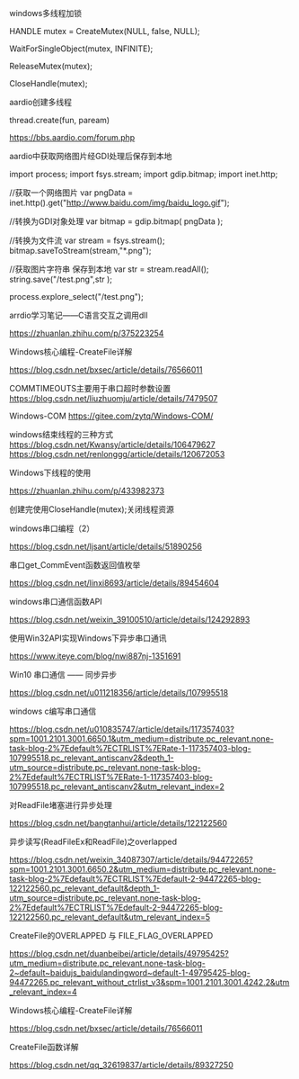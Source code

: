 windows多线程加锁


HANDLE mutex = CreateMutex(NULL, false, NULL);

WaitForSingleObject(mutex, INFINITE);

ReleaseMutex(mutex);

CloseHandle(mutex);


aardio创建多线程

thread.create(fun, paream)

https://bbs.aardio.com/forum.php


aardio中获取网络图片经GDI处理后保存到本地

import process; 
import fsys.stream;
import gdip.bitmap;
import inet.http;

//获取一个网络图片
var pngData = inet.http().get("http://www.baidu.com/img/baidu_logo.gif");

//转换为GDI对象处理
var bitmap = gdip.bitmap( pngData );

//转换为文件流
var stream = fsys.stream();
bitmap.saveToStream(stream,"*.png");

//获取图片字符串 保存到本地
var str  = stream.readAll();
string.save("/test.png",str );

process.explore_select("/test.png");


arrdio学习笔记——C语言交互之调用dll

https://zhuanlan.zhihu.com/p/375223254

Windows核心编程-CreateFile详解

https://blog.csdn.net/bxsec/article/details/76566011


COMMTIMEOUTS主要用于串口超时参数设置
https://blog.csdn.net/liuzhuomju/article/details/7479507

Windows-COM
https://gitee.com/zytq/Windows-COM/

windows结束线程的三种方式
https://blog.csdn.net/Kwansy/article/details/106479627
https://blog.csdn.net/renlonggg/article/details/120672053

Windows下线程的使用

https://zhuanlan.zhihu.com/p/433982373

创建完使用CloseHandle(mutex);关闭线程资源


windows串口编程（2）

https://blog.csdn.net/ljsant/article/details/51890256

串口get_CommEvent函数返回值枚举

https://blog.csdn.net/linxi8693/article/details/89454604

windows串口通信函数API

https://blog.csdn.net/weixin_39100510/article/details/124292893

使用Win32API实现Windows下异步串口通讯 

https://www.iteye.com/blog/nwi887nj-1351691

Win10 串口通信 —— 同步异步

https://blog.csdn.net/u011218356/article/details/107995518





windows c编写串口通信

https://blog.csdn.net/u010835747/article/details/117357403?spm=1001.2101.3001.6650.1&utm_medium=distribute.pc_relevant.none-task-blog-2%7Edefault%7ECTRLIST%7ERate-1-117357403-blog-107995518.pc_relevant_antiscanv2&depth_1-utm_source=distribute.pc_relevant.none-task-blog-2%7Edefault%7ECTRLIST%7ERate-1-117357403-blog-107995518.pc_relevant_antiscanv2&utm_relevant_index=2


对ReadFile堵塞进行异步处理

https://blog.csdn.net/bangtanhui/article/details/122122560

异步读写(ReadFileEx和ReadFile)之overlapped

https://blog.csdn.net/weixin_34087307/article/details/94472265?spm=1001.2101.3001.6650.2&utm_medium=distribute.pc_relevant.none-task-blog-2%7Edefault%7ECTRLIST%7Edefault-2-94472265-blog-122122560.pc_relevant_default&depth_1-utm_source=distribute.pc_relevant.none-task-blog-2%7Edefault%7ECTRLIST%7Edefault-2-94472265-blog-122122560.pc_relevant_default&utm_relevant_index=5

CreateFile的OVERLAPPED 与 FILE_FLAG_OVERLAPPED

https://blog.csdn.net/duanbeibei/article/details/49795425?utm_medium=distribute.pc_relevant.none-task-blog-2~default~baidujs_baidulandingword~default-1-49795425-blog-94472265.pc_relevant_without_ctrlist_v3&spm=1001.2101.3001.4242.2&utm_relevant_index=4

Windows核心编程-CreateFile详解

https://blog.csdn.net/bxsec/article/details/76566011

CreateFile函数详解

https://blog.csdn.net/qq_32619837/article/details/89327250